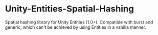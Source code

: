 # Unity-Entities-Spatial-Hashing

Spatial hashing library for Unity Entities (1.0+).
Compatible with burst and generic, which can't be achieved by using Entities in a vanilla manner.
